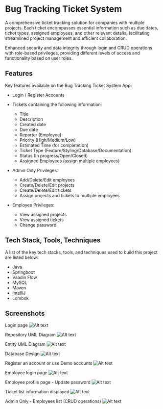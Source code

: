 # Bug Tracking Ticket System
A comprehensive ticket tracking solution for companies with multiple projects. Each ticket encompasses essential information such as due dates, ticket types, assigned employees, and other relevant details, facilitating streamlined project management and efficient collaboration.

Enhanced security and data integrity through login and CRUD operations with role-based privileges, providing different levels of access and functionality based on user roles.

## Features
Key features available on the Bug Tracking Ticket System App:
- Login / Register Accounts
- Tickets containing the following information:
  - Title
  - Description
  - Created date
  - Due date
  - Reporter (Employee)
  - Priority (High/Medium/Low)
  - Estimated Time (for completetion)
  - Ticket Type (Feature/Styling/Database/Documentation)
  - Status (In progress/Open/Closed)
  - Assigned Employees (assign multiple employees)
  
- Admin Only Privileges:
    - Add/Delete/Edit employees
    - Create/Delete/Edit projects
    - Create/Delete/Edit tickets
    - Assign projects and tickets to multiple employees
  
- Employee Privileges:
    - View assigned projects 
    - View assigned tickets
    - Change password



## Tech Stack, Tools, Techniques
A list of the key tech stacks, tools, and techniques used to build this project are listed below:
- Java
- Springboot
- Vaadin Flow
- MySQL
- Maven
- IntelliJ
- Lombok


## Screenshots 
Login page
![Alt text](./images/BugTrackingImage1.png?raw=true )

Repository UML Diagram 
![Alt text](./images/BugTrackingImage2.png?raw=true)

Entity UML Diagram
![Alt text](./images/BugTrackingImage3.png?raw=true )

Database Design
![Alt text](./planningDiagrams/BugTrackingAppDatabaseDesign.png?raw=true )

Register an account or use Demo accounts
![Alt text](./images/BugTrackingImage4.png?raw=true )

Employee login page
![Alt text](./images/BugTrackingImage5.png?raw=true )

Employee profile page - Update password
![Alt text](./images/BugTrackingImage6.png?raw=true )

Ticket list information displayed
![Alt text](./images/BugTrackingImage7.png?raw=true )

Admin Only - Employees list (CRUD operations)
![Alt text](./images/BugTrackingImage8.png?raw=true )

